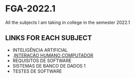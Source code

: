 # FGA-2022.1
All the subjects I am taking in college in the semester 2022.1

## LINKS FOR EACH SUBJECT
* INTELIGÊNCIA ARTIFICIAL
* .[INTERAÇÃO HUMANO COMPUTADOR](https://github.com/LuizPettengill/FGA-2022.1/blob/main/IHC/IHC.md)
* REQUISITOS DE SOFTWARE
* SISTEMAS DE BANCO DE DADOS 1
* TESTES DE SOFTWARE
